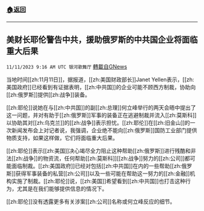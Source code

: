 ###  [:house:返回](README.md)
---


## 美财长耶伦警告中共，援助俄罗斯的中共国企业将面临重大后果
`11/11/2023 9:16 AM UTC 银河歌舞厅` [轉載自GNews](https://gnews.org/articles/1960413)

当地时间[[zh:11月11日]]，据报道，[[zh:美国财政部长]]Janet Yellen表示，[[zh:美国政府]]已经看到有证据表明，[[zh:中共国]]的企业可能不顾西方制裁，协助向[[zh:俄罗斯]]提供[[zh:战争]]装备。

[[zh:耶伦]]说她在与[[zh:中共国]]的副[[zh:总理]]何立峰举行的两天会晤中提出了这一问题，并对有助于[[zh:俄罗斯]]军事的装备正在逃避制裁并流入[[zh:莫斯科]]以协助其对[[zh:乌克兰]]的[[zh:战争]]表示担忧。[[zh:耶伦]]在[[zh:旧金山]]的一次新闻发布会上对记者说，我强调，企业绝不能向[[zh:俄罗斯]]国防工业部门提供物质支持，如果这样做，它们将面临重大后果。

[[zh:耶伦]]表示[[zh:美国]]决心竭尽全力阻止这种帮助[[zh:俄罗斯]]进行残酷和非法[[zh:战争]]的物资流，任何帮助[[zh:莫斯科]][[zh:战争]]努力的[[zh:公司]]都可能面临制裁。[[zh:美国政府]]已经对包括[[zh:中共国]]在内的一些帮助[[zh:俄罗斯]]获得军事装备的私营[[zh:公司]]以及一些可能在帮助这一努力的[[zh:金融]]机构实施了制裁。[[zh:耶伦]]说，[[zh:美国]]希望看到[[zh:中共国]]也打击这种行为，尤其是在我们能够提供信息的情况下。

[[zh:耶伦]]没有透露更多有关涉案[[zh:公司]]名称或何立峰反应的细节。




